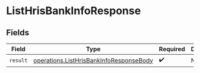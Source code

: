 # ListHrisBankInfoResponse


## Fields

| Field                                                                                              | Type                                                                                               | Required                                                                                           | Description                                                                                        |
| -------------------------------------------------------------------------------------------------- | -------------------------------------------------------------------------------------------------- | -------------------------------------------------------------------------------------------------- | -------------------------------------------------------------------------------------------------- |
| `result`                                                                                           | [operations.ListHrisBankInfoResponseBody](../../models/operations/listhrisbankinforesponsebody.md) | :heavy_check_mark:                                                                                 | N/A                                                                                                |
